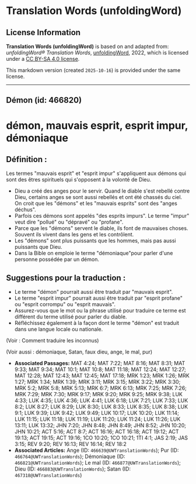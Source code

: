 # Translation Words (unfoldingWord)

## License Information

**Translation Words (unfoldingWord)** is based on and adapted from: _unfoldingWord® Translation Words_, [unfoldingWord](https://unfoldingword.org/utw), 2022, which is licensed under a [CC BY-SA 4.0 license](https://creativecommons.org/licenses/by-sa/4.0/legalcode.en).

This markdown version (created `2025-10-16`) is provided under the same license.



--------------------------------

## Démon (id: 466820)

démon, mauvais esprit, esprit impur, démoniaque
===============================================

Définition :
------------

Les termes "mauvais esprit" et "esprit impur" s'appliquent aux démons qui sont des êtres spirituels qui s'opposent à la volonté de Dieu.

* Dieu a créé des anges pour le servir. Quand le diable s'est rebellé contre Dieu, certains anges se sont aussi rebellés et ont été chassés du ciel. On croit que les "démons" et les "mauvais esprits" sont des "anges déchus".
* Parfois ces démons sont appelés "des esprits impurs". Le terme "impur" veut dire "pollué" ou "dépravé" ou "profane".
* Parce que les "démons" servent le diable, ils font de mauvaises choses. Souvent ils vivent dans les gens et les contrôlent.
* Les "démons" sont plus puissants que les hommes, mais pas aussi puissants que Dieu.
* Dans la Bible on emploie le terme "démoniaque"pour parler d'une personne possédée par un démon.

Suggestions pour la traduction :
--------------------------------

* Le terme "démon" pourrait aussi être traduit par "mauvais esprit".
* Le terme "esprit impur" pourrait aussi être traduit par "esprit profane" ou "esprit corrompu" ou "esprit mauvais".
* Assurez\-vous que le mot ou la phrase utilisé pour traduire ce terme est différent du terme utilisé pour parler du diable.
* Réfléchissez également à la façon dont le terme "démon" est traduit dans une langue locale ou nationale.

(Voir : Comment traduire les inconnus)

(Voir aussi : démoniaque, Satan, faux dieu, ange, le mal, pur)

* **Associated Passages:** MAT 4:24; MAT 7:22; MAT 8:16; MAT 8:31; MAT 9:33; MAT 9:34; MAT 10:1; MAT 10:8; MAT 11:18; MAT 12:24; MAT 12:27; MAT 12:28; MAT 12:43; MAT 12:45; MAT 17:18; MRK 1:23; MRK 1:26; MRK 1:27; MRK 1:34; MRK 1:39; MRK 3:11; MRK 3:15; MRK 3:22; MRK 3:30; MRK 5:2; MRK 5:8; MRK 5:13; MRK 6:7; MRK 6:13; MRK 7:25; MRK 7:26; MRK 7:29; MRK 7:30; MRK 9:17; MRK 9:20; MRK 9:25; MRK 9:38; LUK 4:33; LUK 4:35; LUK 4:36; LUK 4:41; LUK 6:18; LUK 7:21; LUK 7:33; LUK 8:2; LUK 8:27; LUK 8:29; LUK 8:30; LUK 8:33; LUK 8:35; LUK 8:38; LUK 9:1; LUK 9:39; LUK 9:42; LUK 9:49; LUK 10:17; LUK 10:20; LUK 11:14; LUK 11:15; LUK 11:18; LUK 11:19; LUK 11:20; LUK 11:24; LUK 11:26; LUK 13:11; LUK 13:32; JHN 7:20; JHN 8:48; JHN 8:49; JHN 8:52; JHN 10:20; JHN 10:21; ACT 5:16; ACT 8:7; ACT 16:16; ACT 16:18; ACT 19:12; ACT 19:13; ACT 19:15; ACT 19:16; 1CO 10:20; 1CO 10:21; 1TI 4:1; JAS 2:19; JAS 3:15; REV 9:20; REV 16:13; REV 16:14; REV 18:2
* **Associated Articles:** Ange (ID: `466639@UWTranslationWords`); Pur (ID: `466764@UWTranslationWords`); Démoniaque (ID: `466821@UWTranslationWords`); Le mal (ID: `466877@UWTranslationWords`); Dieu (ID: `466883@UWTranslationWords`); Satan (ID: `467318@UWTranslationWords`)

